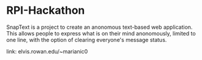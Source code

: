 RPI-Hackathon
=============
SnapText is a project to create an anonomous text-based web application.  This allows people to express what is on their mind anonomously, limited to one line, with the option of clearing everyone's message status.

link: elvis.rowan.edu/~marianic0
